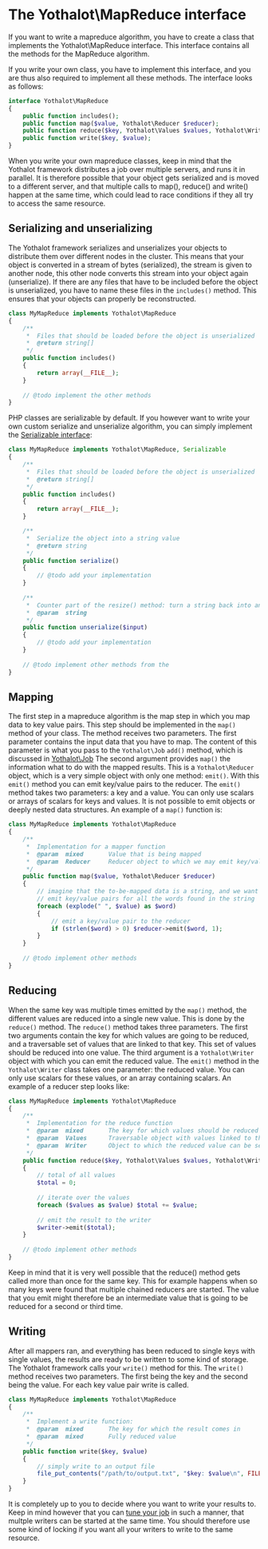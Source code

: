 # The Yothalot\MapReduce interface

If you want to write a mapreduce algorithm, you have to create a class that
implements the Yothalot\MapReduce interface. This interface contains all the 
methods for the MapReduce algorithm.

If you write your own class, you have to implement this interface, and you are
thus also required to implement all these methods. The interface looks as
follows:


```php
interface Yothalot\MapReduce
{
    public function includes();
    public function map($value, Yothalot\Reducer $reducer);
    public function reduce($key, Yothalot\Values $values, Yothalot\Writer $writer);
    public function write($key, $value);
}
```

When you write your own mapreduce classes, keep in mind that the Yothalot framework
distributes a job over multiple servers, and runs it in parallel. It is
therefore possible that your object gets serialized and is moved to a different
server, and that multiple calls to map(), reduce() and write() happen at the
same time, which could lead to race conditions if they all try to access the
same resource.


## Serializing and unserializing

The Yothalot framework serializes and unserializes your objects to distribute them
over different nodes in the cluster. This means that your object is converted in
a stream of bytes (serialized), the stream is given to another node, this other
node converts this stream into your object again (unserialize). If there are
any files that have to be included before the object is unserialized, you
have to name these files in the `includes()` method. This ensures that your
objects can properly be reconstructed.

```php
class MyMapReduce implements Yothalot\MapReduce
{
    /**
     *  Files that should be loaded before the object is unserialized
     *  @return string[]
     */
    public function includes()
    {
        return array(__FILE__);
    }
    
    // @todo implement the other methods
}
```

PHP classes are serializable by default. If you however want to write your own
custom serialize and unserialize algorithm, you can simply implement the
[Serializable interface](http://php.net/manual/en/class.serializable.php):

```php
class MyMapReduce implements Yothalot\MapReduce, Serializable
{
    /**
     *  Files that should be loaded before the object is unserialized
     *  @return string[]
     */
    public function includes()
    {
        return array(__FILE__);
    }

    /**
     *  Serialize the object into a string value
     *  @return string
     */
    public function serialize()
    {
        // @todo add your implementation
    }
    
    /**
     *  Counter part of the resize() method: turn a string back into an object
     *  @param  string
     */
    public function unserialize($input)
    {
        // @todo add your implementation
    }
    
    // @todo implement other methods from the 
}
```

## Mapping
The first step in a mapreduce algorithm is the map step in which you map data
to key value pairs. This step should be implemented in the `map()` method of your class.
The method receives two parameters. The first parameter contains the input data
that you have to map. The content of this parameter is what you pass to the
`Yothalot\Job` `add()` method, which is discussed in [Yothalot\Job](copernica-docs:Yothalot/php-job "Job")
The second argument provides `map()` the information what to do with the mapped results.
This is a `Yothalot\Reducer` object, which is a very simple
object with only one method: `emit()`. With this `emit()` method you can 
emit key/value pairs to the reducer. The `emit()` method takes two parameters: a
key and a value. You can only use scalars or arrays of scalars for keys
and values. It is not possible to emit objects or deeply nested data
structures. An example of a `map()` function is:

```php
class MyMapReduce implements Yothalot\MapReduce
{
    /**
     *  Implementation for a mapper function
     *  @param  mixed       Value that is being mapped
     *  @param  Reducer     Reducer object to which we may emit key/value pairs
     */
    public function map($value, Yothalot\Reducer $reducer)
    {
        // imagine that the to-be-mapped data is a string, and we want to 
        // emit key/value pairs for all the words found in the string
        foreach (explode(" ", $value) as $word)
        {
            // emit a key/value pair to the reducer
            if (strlen($word) > 0) $reducer->emit($word, 1);
        }
    }
    
    // @todo implement other methods
}
```

## Reducing

When the same key was multiple times emitted by the `map()` method, the different
values are reduced into a single new value. This is done by the `reduce()`
method. The `reduce()` method takes three parameters. The first two arguments contain
the key for which values are going to be reduced, and a traversable set of
values that are linked to that key. This set of values should be reduced
into one value. The third argument is a `Yothalot\Writer` object with
which you can emit the reduced value. The `emit()` method in the `Yothalot\Writer`
class takes one parameter: the reduced value. You can only use scalars
for these values, or an array containing scalars. An example of a reducer
step looks like:

```php
class MyMapReduce implements Yothalot\MapReduce
{
    /**
     *  Implementation for the reduce function
     *  @param  mixed       The key for which values should be reduced
     *  @param  Values      Traversable object with values linked to the key
     *  @param  Writer      Object to which the reduced value can be sent
     */
    public function reduce($key, Yothalot\Values $values, Yothalot\Writer $writer)
    {
        // total of all values
        $total = 0;
        
        // iterate over the values
        foreach ($values as $value) $total += $value;
        
        // emit the result to the writer
        $writer->emit($total);
    }
    
    // @todo implement other methods
}
```

Keep in mind that it is very well possible that the reduce() method gets called 
more than once for the same key. This for example happens when so many keys were 
found that multiple chained reducers are started. The value that you emit might 
therefore be an intermediate value that is going to be reduced for a second or
third time.


## Writing

After all mappers ran, and everything has been reduced to single keys with single
values, the results are ready to be written to some kind of storage. The Yothalot
framework calls your `write()` method for this. The `write()` method receives
two parameters. The first being the key and the second being the value. For
each key value pair write is called.

```php
class MyMapReduce implements Yothalot\MapReduce
{
    /**
     *  Implement a write function:
     *  @param  mixed       The key for which the result comes in
     *  @param  mixed       Fully reduced value
     */
    public function write($key, $value)
    {
        // simply write to an output file
        file_put_contents("/path/to/output.txt", "$key: $value\n", FILE_APPEND);
    }
}
```

It is completely up to you to decide where you want to write your results to.
Keep in mind however that you can [tune your job](copernica-docs:Yothalot/tuning)
in such a manner, that multple writers can be started at the same time. You should
therefore use some kind of locking if you want all your writers to write to the
same resource.
